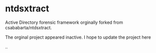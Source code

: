 ntdsxtract
==========

Active Directory forensic framework orginally forked from csababarta/ntdsxtract.  

The orginal project appeared inactive. I hope to update the project here


..
